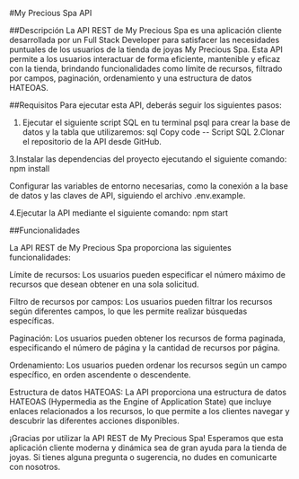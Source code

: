 #My Precious Spa API

##Descripción
La API REST de My Precious Spa es una aplicación cliente desarrollada por un Full Stack Developer para satisfacer las necesidades puntuales de los usuarios de la tienda de joyas My Precious Spa. Esta API permite a los usuarios interactuar de forma eficiente, mantenible y eficaz con la tienda, brindando funcionalidades como límite de recursos, filtrado por campos, paginación, ordenamiento y una estructura de datos HATEOAS.

##Requisitos
Para ejecutar esta API, deberás seguir los siguientes pasos:

1. Ejecutar el siguiente script SQL en tu terminal psql para crear la base de datos y la tabla que utilizaremos:
sql
Copy code
-- Script SQL
2.Clonar el repositorio de la API desde GitHub.

3.Instalar las dependencias del proyecto ejecutando el siguiente comando:
npm install

Configurar las variables de entorno necesarias, como la conexión a la base de datos y las claves de API, siguiendo el archivo .env.example.

4.Ejecutar la API mediante el siguiente comando:
npm start

##Funcionalidades

La API REST de My Precious Spa proporciona las siguientes funcionalidades:

Límite de recursos: Los usuarios pueden especificar el número máximo de recursos que desean obtener en una sola solicitud.

Filtro de recursos por campos: Los usuarios pueden filtrar los recursos según diferentes campos, lo que les permite realizar búsquedas específicas.

Paginación: Los usuarios pueden obtener los recursos de forma paginada, especificando el número de página y la cantidad de recursos por página.

Ordenamiento: Los usuarios pueden ordenar los recursos según un campo específico, en orden ascendente o descendente.

Estructura de datos HATEOAS: La API proporciona una estructura de datos HATEOAS (Hypermedia as the Engine of Application State) que incluye enlaces relacionados a los recursos, lo que permite a los clientes navegar y descubrir las diferentes acciones disponibles.

¡Gracias por utilizar la API REST de My Precious Spa! Esperamos que esta aplicación cliente moderna y dinámica sea de gran ayuda para la tienda de joyas. Si tienes alguna pregunta o sugerencia, no dudes en comunicarte con nosotros.
